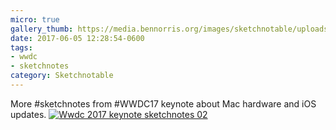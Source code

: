 ```yaml
---
micro: true
gallery_thumb: https://media.bennorris.org/images/sketchnotable/uploads/2018/9fadb9503a.jpg
date: 2017-06-05 12:28:54-0600
tags:
- wwdc
- sketchnotes
category: Sketchnotable
---
```


More #sketchnotes from #WWDC17 keynote about Mac hardware and iOS updates. [![Wwdc 2017 keynote sketchnotes 02](https://media.bennorris.org/images/sketchnotable/uploads/2018/9fadb9503a.jpg)](https://media.bennorris.org/images/sketchnotable/uploads/2018/9fadb9503a.jpg)